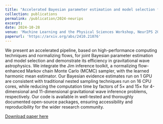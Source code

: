 ```yaml
---
title: "Accelerated Bayesian parameter estimation and model selection for gravitational waves with normalizing flows"
collection: publications
permalink: /publication/2024-neurips
excerpt:
date: 2024-10-28
venue: 'Machine Learning and the Physical Sciences Workshop, NeurIPS 2024'
paperurl: 'https://arxiv.org/abs/2410.21076'
---
```


We present an accelerated pipeline, based on high-performance computing techniques and normalizing flows, for joint Bayesian parameter estimation and model selection and demonstrate its efficiency in gravitational wave astrophysics. We integrate the Jim inference toolkit, a normalizing flow-enhanced Markov chain Monte Carlo (MCMC) sampler, with the learned harmonic mean estimator. Our Bayesian evidence estimates run on 1 GPU are consistent with traditional nested sampling techniques run on 16 CPU cores, while reducing the computation time by factors of 5× and 15× for 4-dimensional and 11-dimensional gravitational wave inference problems, respectively. Our code is available in well-tested and thoroughly documented open-source packages, ensuring accessibility and reproducibility for the wider research community.


[Download paper here](https://arxiv.org/pdf/2410.21076)